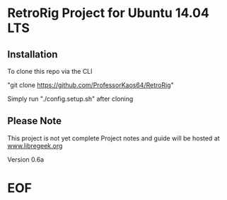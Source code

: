 RetroRig Project for Ubuntu 14.04 LTS
===================================================

Installation
-----------------

To clone this repo via the CLI

"git clone https://github.com/ProfessorKaos64/RetroRig" 

Simply run "./config.setup.sh" after cloning

Please Note
-------------

This project is not yet complete
Project notes and guide will be hosted at www.libregeek.org

Version 0.6a

# EOF #

